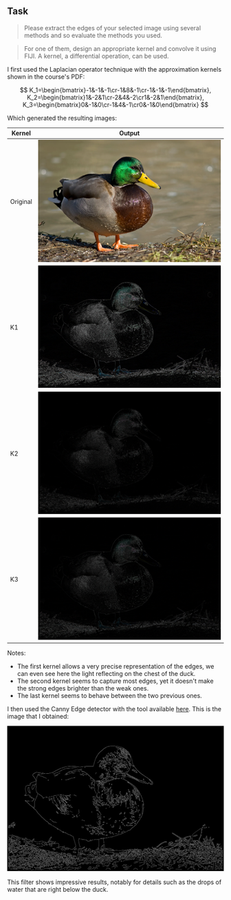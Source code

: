 ## Task

> Please extract the edges of your selected image using several methods and so evaluate the methods you used.

> For one of them, design an appropriate kernel and convolve it using FIJI. A kernel, a differential operation, can be used.

I first used the Laplacian operator technique with the approximation kernels shown in the course's PDF:


$$
K_1=\begin{bmatrix}-1&-1&-1\cr-1&8&-1\cr-1&-1&-1\end{bmatrix}, K_2=\begin{bmatrix}1&-2&1\cr-2&4&-2\cr1&-2&1\end{bmatrix}, K_3=\begin{bmatrix}0&-1&0\cr-1&4&-1\cr0&-1&0\end{bmatrix}
$$

Which generated the resulting images:

| Kernel   | Output                                                  |
| -------- | ------------------------------------------------------- |
| Original | ![original](/exercice-4-edge-detection/images/duck.png) |
| K1       | ![k1](/exercice-4-edge-detection/images/duck-k1.png)    |
| K2       | ![k2](/exercice-4-edge-detection/images/duck-k2.png)    |
| K3       | ![k3](/exercice-4-edge-detection/images/duck-k3.png)    |

Notes:

- The first kernel allows a very precise representation of the edges, we can even see here the light reflecting on the chest of the duck.
- The second kernel seems to capture most edges, yet it doesn't make the strong edges brighter than the weak ones.
- The last kernel seems to behave between the two previous ones.

I then used the Canny Edge detector with the tool available [here](https://imagej.net/ij/plugins/canny/index.html). This is the image that I obtained:

![canny](/exercice-4-edge-detection/images/duck-canny-default.png)

This filter shows impressive results, notably for details such as the drops of water that are right below the duck.
